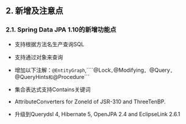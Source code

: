 ## 2. 新增及注意点

### 2.1. Spring Data JPA 1.10的新增功能点

* 支持根据方法名生产查询SQL

* 支持通过对象来查询

* 增加以下注解：```@EntityGraph```,````@Lock```,```@Modifying```, ```@Query```, ```@QueryHints``` 和 ```@Procedure```

- 集合表达式支持Contains关键词

- AttributeConverters for ZoneId of JSR-310 and ThreeTenBP.

- 升级到Querydsl 4, Hibernate 5, OpenJPA 2.4 and EclipseLink 2.6.1

